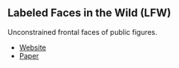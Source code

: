 ## Labeled Faces in the Wild (LFW)
Unconstrained frontal faces of public figures.
* [Website](http://vis-www.cs.umass.edu/lfw/)
* [Paper](http://hal.archives-ouvertes.fr/docs/00/32/19/23/PDF/Huang_long_eccv2008-lfw.pdf)
